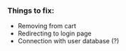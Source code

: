﻿### Things to fix: ###
- Removing from cart
- Redirecting to login page
- Connection with user database (?)
